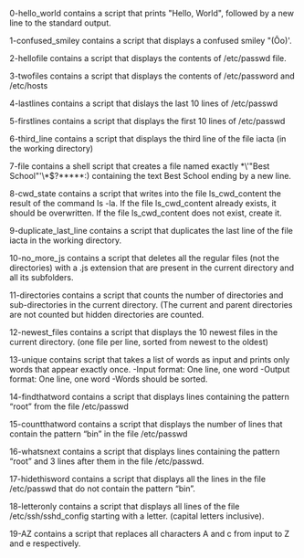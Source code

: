 0-hello_world contains a script that prints "Hello, World", followed by a new line to the standard output.

1-confused_smiley contains a script that displays a confused smiley "(Ôo)'.

2-hellofile contains a script that displays the contents of /etc/passwd file.

3-twofiles contains a script that displays the contents of /etc/password and /etc/hosts

4-lastlines contains a script that dislays the last 10 lines of /etc/passwd

5-firstlines contains a script that displays the first 10 lines of /etc/passwd

6-third_line contains a script that displays the third line of the file iacta (in the working directory)

7-file contains a shell script that creates a file named exactly \*\\'"Best School"\'\\*$\?\*\*\*\*\*:) containing the text Best School ending by a new line.

8-cwd_state contains a script that writes into the file ls_cwd_content the result of the command ls -la. If the file ls_cwd_content already exists, it should be overwritten. If the file ls_cwd_content does not exist, create it.

9-duplicate_last_line contains a script that duplicates the last line of the file iacta in the working directory.

10-no_more_js contains a script that deletes all the regular files (not the directories) with a .js extension that are present in the current directory and all its subfolders.

11-directories contains a script that counts the number of directories and sub-directories in the current directory. (The current and parent directories are not counted but hidden directories are counted.

12-newest_files contains a script that displays the 10 newest files in the current directory. (one file per line, sorted from newest to the oldest)

13-unique contains script that takes a list of words as input and prints only words that appear exactly once.
-Input format: One line, one word
-Output format: One line, one word
-Words should be sorted.

14-findthatword contains a script that displays lines containing the pattern “root” from the file /etc/passwd

15-countthatword contains a script that displays the number of lines that contain the pattern “bin” in the file /etc/passwd

16-whatsnext contains a script that displays lines containing the pattern “root” and 3 lines after them in the file /etc/passwd.

17-hidethisword contains a script that displays all the lines in the file /etc/passwd that do not contain the pattern “bin”.

18-letteronly contains a script that displays all lines of the file /etc/ssh/sshd_config starting with a letter. (capital letters inclusive).

19-AZ contains a script that replaces all characters A and c from input to Z and e respectively.
